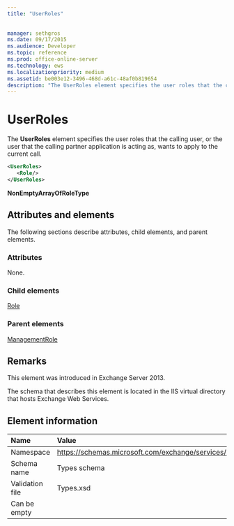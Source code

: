 ```yaml
---
title: "UserRoles"
 
 
manager: sethgros
ms.date: 09/17/2015
ms.audience: Developer
ms.topic: reference
ms.prod: office-online-server
ms.technology: ews
ms.localizationpriority: medium
ms.assetid: be003e12-3496-468d-a61c-48af0b819654
description: "The UserRoles element specifies the user roles that the calling user, or the user that the calling partner application is acting as, wants to apply to the current call."
---
```


# UserRoles

The **UserRoles** element specifies the user roles that the calling user, or the user that the calling partner application is acting as, wants to apply to the current call. 
  
```XML
<UserRoles>
   <Role/>
</UserRoles>
```

 **NonEmptyArrayOfRoleType**
## Attributes and elements

The following sections describe attributes, child elements, and parent elements.
  
### Attributes

None.
  
### Child elements

[Role](role.md)
  
### Parent elements

[ManagementRole](managementrole.md)
  
## Remarks

This element was introduced in Exchange Server 2013.
  
The schema that describes this element is located in the IIS virtual directory that hosts Exchange Web Services.
  
## Element information

|**Name**|**Value**|
|:-----|:-----|
|Namespace  <br/> |https://schemas.microsoft.com/exchange/services/2006/types  <br/> |
|Schema name  <br/> |Types schema  <br/> |
|Validation file  <br/> |Types.xsd  <br/> |
|Can be empty  <br/> ||
   